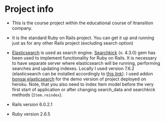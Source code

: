 # Project info

* This is the course project within the educational course of Itransition company.

* It is the standard Ruby on Rails project. You can get it up and running just as for any other Rails project (excluding search option)

* [Elasticsearch](https://www.elastic.co/) is used as search engine. [Searchkick](https://github.com/ankane/searchkick) (v. 4.3.0) gem has been used to implement functionality for Ruby on Rails. It is necessary to have separate server where elasticsearch will be running, performing searches and updating indexes. Locally I used version 7.6.2 (elasticsearch can be installed accordingly to [this link](https://www.elastic.co/guide/en/elasticsearch/reference/current/install-elasticsearch.html)). I used addon [bonsai elasticsearch](https://devcenter.heroku.com/articles/bonsai) for the demo version of project deployed on heroku. Note, that you also need to index Item model before the very first start of application or after changing search_data and searchkick methods (`Item.reindex`).

* Rails version 6.0.2.1

* Ruby version 2.6.5
